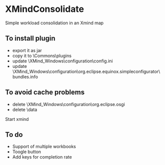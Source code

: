 # XMindConsolidate
Simple workload consolidation in  an Xmind map


To install plugin
-----------------

* export it as jar
* copy it to <xmind>\Commons\plugins
* update <xmind>\XMind_Windows\configuration\config.ini
* update <xmind>\XMind_Windows\configuration\org.eclipse.equinox.simpleconfigurator\bundles.info

To avoid cache problems
-----------------------
* delete <xmind>\XMind_Windows\configuration\org.eclipse.osgi
* delete <xmind>\data

Start xmind 


To do
-----
* Support of multiple workbooks
* Toogle button 
* Add keys for completion rate